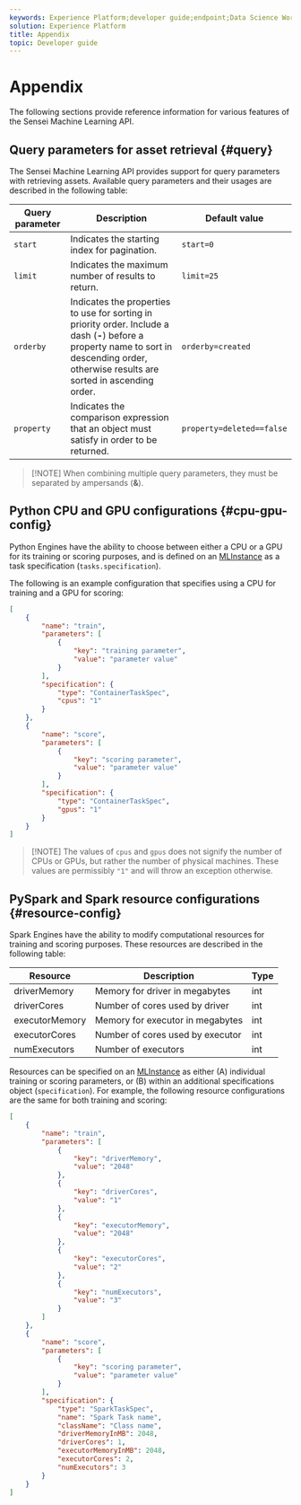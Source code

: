```yaml
---
keywords: Experience Platform;developer guide;endpoint;Data Science Workspace;popular topics
solution: Experience Platform
title: Appendix
topic: Developer guide
---
```


# Appendix

The following sections provide reference information for various features of the Sensei Machine Learning API.

## Query parameters for asset retrieval {#query}

The Sensei Machine Learning API provides support for query parameters with retrieving assets. Available query parameters and their usages are described in the following table:

| Query parameter | Description | Default value |
| --------------- | ----------- | ------- |
| `start` | Indicates the starting index for pagination. | `start=0` |
| `limit` | Indicates the maximum number of results to return. | `limit=25` |
| `orderby` | Indicates the properties to use for sorting in priority order. Include a dash (**-**) before a property name to sort in descending order, otherwise results are sorted in ascending order. | `orderby=created` |
| `property` | Indicates the comparison expression that an object must satisfy in order to be returned. | `property=deleted==false` |

>[!NOTE] When combining multiple query parameters, they must be separated by ampersands (**&**).

## Python CPU and GPU configurations {#cpu-gpu-config}

Python Engines have the ability to choose between either a CPU or a GPU for its training or scoring purposes, and is defined on an [MLInstance](./mlinstances.md) as a task specification (`tasks.specification`).

The following is an example configuration that specifies using a CPU for training and a GPU for scoring:

```json
[
    {
        "name": "train",
        "parameters": [
            {
                "key": "training parameter",
                "value": "parameter value"
            }    
        ],
        "specification": {
            "type": "ContainerTaskSpec",
            "cpus": "1"
        }
    },
    {
        "name": "score",
        "parameters": [
            {
                "key": "scoring parameter",
                "value": "parameter value" 
            }
        ],
        "specification": {
            "type": "ContainerTaskSpec",
            "gpus": "1"
        }
    }
]
```

>[!NOTE] The values of `cpus` and `gpus` does not signify the number of CPUs or GPUs, but rather the number of physical machines. These values are permissibly `"1"` and will throw an exception otherwise.

## PySpark and Spark resource configurations {#resource-config}

Spark Engines have the ability to modify computational resources for training and scoring purposes. These resources are described in the following table:

| Resource | Description | Type |
| -------- | ----------- | ---- |
| driverMemory | Memory for driver in megabytes | int |
| driverCores | Number of cores used by driver | int |
| executorMemory | Memory for executor in megabytes | int |
| executorCores | Number of cores used by executor | int |
| numExecutors | Number of executors | int |

Resources can be specified on an [MLInstance](./mlinstances.md) as either (A) individual training or scoring parameters, or (B) within an additional specifications object (`specification`). For example, the following resource configurations are the same for both training and scoring:

```json
[
    {
        "name": "train",
        "parameters": [
            {
                "key": "driverMemory",
                "value": "2048"
            },
            {
                "key": "driverCores",
                "value": "1"
            },
            {
                "key": "executorMemory",
                "value": "2048"
            },
            {
                "key": "executorCores",
                "value": "2"
            },
            {
                "key": "numExecutors",
                "value": "3"
            }
        ]
    },
    {
        "name": "score",
        "parameters": [
            {
                "key": "scoring parameter",
                "value": "parameter value"
            }
        ],
        "specification": {
            "type": "SparkTaskSpec",
            "name": "Spark Task name",
            "className": "Class name",
            "driverMemoryInMB": 2048,
            "driverCores": 1,
            "executorMemoryInMB": 2048,
            "executorCores": 2,
            "numExecutors": 3
        }
    }
]
```